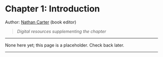 
# Chapter 1: Introduction

Author: [Nathan Carter](https://nathancarter.github.io/) (book editor)

> *Digital resources supplementing the chapter*

---

None here yet; this page is a placeholder.  Check back later.

---
